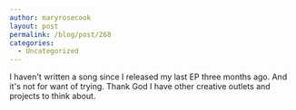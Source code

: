```yaml
---
author: maryrosecook
layout: post
permalink: /blog/post/268
categories:
  - Uncategorized
---
```

I haven't written a song since I released my last EP three months ago. And it's not for want of trying. Thank God I have other creative outlets and projects to think about.